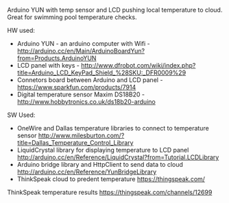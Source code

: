 Arduino YUN with temp sensor and LCD pushing local temperature to cloud. Great for swimming pool temperature checks.

HW used:
- Arduino YUN - an arduino computer with Wifi - http://arduino.cc/en/Main/ArduinoBoardYun?from=Products.ArduinoYUN
- LCD panel with keys - http://www.dfrobot.com/wiki/index.php?title=Arduino_LCD_KeyPad_Shield_%28SKU:_DFR0009%29
- Connetors board between Arduino and LCD panel - https://www.sparkfun.com/products/7914
- Digital temperature sensor Maxim DS18B20 - http://www.hobbytronics.co.uk/ds18b20-arduino

SW Used:
- OneWire and Dallas temperature libraries to connect to temperature sensor http://www.milesburton.com/?title=Dallas_Temperature_Control_Library
- LiquidCrystal library for displaying temperature to LCD panel http://arduino.cc/en/Reference/LiquidCrystal?from=Tutorial.LCDLibrary
- Arduino bridge library and HttpClient to send data to cloud http://arduino.cc/en/Reference/YunBridgeLibrary
- ThinkSpeak cloud to predent temperature https://thingspeak.com/

ThinkSpeak temperature results https://thingspeak.com/channels/12699


